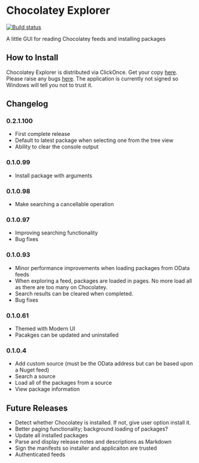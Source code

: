 Chocolatey Explorer
==================
[![Build status](https://ci.appveyor.com/api/projects/status/r3h6ou8b8doydef2)](https://ci.appveyor.com/project/james-dibble/chocolateyexplorer)

A little GUI for reading Chocolatey feeds and installing packages

How to Install
------------------
Chocolatey Explorer is distributed via ClickOnce.  Get your copy [here](http://chocolatey-explorer.jdibble.co.uk/ChocolateyExplorer.exe).  Please raise any bugs [here](https://github.com/james-dibble/ChocolateyExplorer/issues).  The application is currently not signed so Windows will tell you not to trust it.

Changelog
---------
### 0.2.1.100
+ First complete release
+ Default to latest package when selecting one from the tree view
+ Ability to clear the console output

### 0.1.0.99
+ Install package with arguments

### 0.1.0.98
+ Make searching a cancellable operation

### 0.1.0.97
+ Improving searching functionality
+ Bug fixes

### 0.1.0.93
+ Minor performance improvements when loading packages from OData feeds
+ When exploring a feed, packages are loaded in pages.  No more load all as there
  are too many on Chocolatey.
+ Search results can be cleared when completed.
+ Bug fixes

### 0.1.0.61
+ Themed with Modern UI
+ Pacakges can be updated and uninstalled

### 0.1.0.4
+ Add custom source (must be the OData address but can be based upon a Nuget feed)
+ Search a source
+ Load all of the packages from a source
+ View package information

Future Releases
---------------
+ Detect whether Chocolatey is installed.  If not, give user option install it.
+ Better paging functionality; background loading of packages?
+ Update all installed packages
+ Parse and display release notes and descriptions as Markdown
+ Sign the manifests so installer and applicaiton are trusted
+ Authenticated feeds